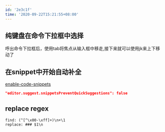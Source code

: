 ```yaml
---
id: '2e3c1f'
time: '2020-09-22T15:21:55+08:00'
---
```

## 纯键盘在命令下拉框中选择
呼出命令下拉框后，使用tab将焦点从输入框中移走,接下来就可以使用jk来上下移动了
## 在snippet中开始自动补全
[enable-code-snippets](https://stackoverflow.com/questions/55683145/intellisense-not-working-in-code-snippets-vs-code)
```json
"editor.suggest.snippetsPreventQuickSuggestions": false
```
## replace regex
```
find: (^[^\x00-\xff]+)\n+\1
replace: ### $1\n
```